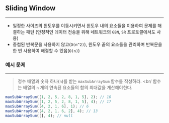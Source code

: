 ## Sliding Window

---

- 일정한 사이즈의 윈도우를 이동시키면서 윈도우 내의 요소들을 이용하여 문제를 해결하는 패턴 (안정적인 데이터 전송을 위해 네트워크의 `GBN`, `SR` 프로토콜에서도 사용)
- 중첩된 반복문을 사용하지 않고(`O(n^2)`), 윈도우 끝의 요소들을 관리하며 반복문을 한 번 사용하여 해결할 수 있음(`O(n)`)

### 예시 문제

---

> 정수 배열과 숫자 하나(`n`)를 받는 `maxSubArraySum` 함수를 작성하라. <br/
> 함수는 배열의 `n` 개의 연속된 요소들의 합의 최대값을 계산해야한다.

```javascript
maxSubArraySum([1, 2, 5, 2, 8, 1, 5], 2); // 10
maxSubArraySum([1, 2, 5, 2, 8, 1, 5], 4); // 17
maxSubArraySum([4, 2, 1, 6], 1); // 6
maxSubArraySum([4, 2, 1, 6, 2], 4); // 13
maxSubArraySum([], 4); // null
```
